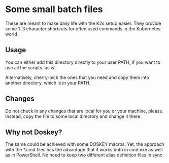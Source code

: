 <!--
SPDX-FileCopyrightText: © 2024 Siemens Healthineers AG

SPDX-License-Identifier: MIT
-->

# Some small batch files

These are meant to make daily life with the K2s setup easier.
They provide some 1..3 character shortcuts for often used commands in the
Kubernetes world

## Usage

You can either add this directory directly to your user PATH, if you want
to use all the scripts 'as is'

Alternatively, cherry-pick the ones that you need and copy them into another directory,
which is in your PATH.

## Changes

Do not check in any changes that are local for you or your machine, please.
Instead, copy the file to some local directory and change it there.

## Why not Doskey?

The same could be achieved with some DOSKEY macros.
Yet, the approach with the *.cmd files has the advantage that it works
both in cmd.exe as well as in PowerShell. No need to keep two different
alias definition files in sync.